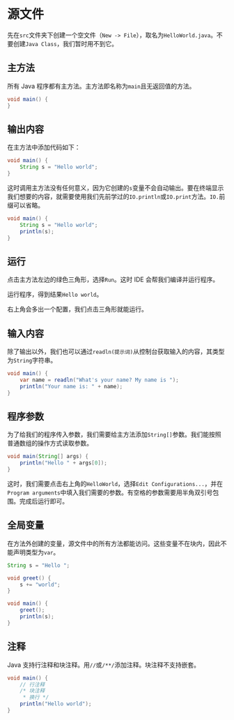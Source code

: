 # 源文件

先在`src`文件夹下创建一个空文件（`New -> File`），取名为`HelloWorld.java`。不要创建`Java Class`，我们暂时用不到它。

## 主方法

所有 Java 程序都有主方法。主方法即名称为`main`且无返回值的方法。

```java
void main() {
}
```

## 输出内容

在主方法中添加代码如下：

```java
void main() {
    String s = "Hello world";
}
```

这时调用主方法没有任何意义，因为它创建的`s`变量不会自动输出。要在终端显示我们想要的内容，就需要使用我们先前学过的`IO.println`或`IO.print`方法。`IO.`前缀可以省略。

```java
void main() {
    String s = "Hello world";
    println(s);
}
```

## 运行

点击主方法左边的绿色三角形，选择`Run`。这时 IDE 会帮我们编译并运行程序。

运行程序，得到结果`Hello world`。

右上角会多出一个配置，我们点击三角形就能运行。

## 输入内容

除了输出以外，我们也可以通过`readln(提示词)`从控制台获取输入的内容，其类型为`String`字符串。

```java
void main() {
    var name = readln("What's your name? My name is ");
    println("Your name is: " + name);
}
```

## 程序参数

为了给我们的程序传入参数，我们需要给主方法添加`String[]`参数。我们能按照普通数组的操作方式读取参数。

```java
void main(String[] args) {
    println("Hello " + args[0]);
}
```

这时，我们需要点击右上角的`HelloWorld`，选择`Edit Configurations...`，并在`Program arguments`中填入我们需要的参数。有空格的参数需要用半角双引号包围。完成后运行即可。

## 全局变量

在方法外创建的变量，源文件中的所有方法都能访问。这些变量不在块内，因此不能声明类型为`var`。

```java
String s = "Hello ";

void greet() {
    s += "world";
}

void main() {
    greet();
    println(s);
}
```

## 注释

Java 支持行注释和块注释。用`//`或`/**/`添加注释。块注释不支持嵌套。

```java
void main() {
    // 行注释
    /* 块注释
     * 换行 */
    println("Hello world");
}
```
